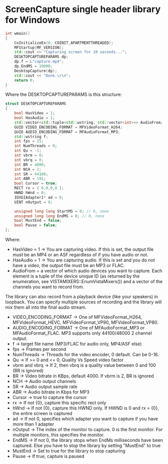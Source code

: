 # ScreenCapture single header library for Windows

```C++
int wmain()
{
	CoInitializeEx(0, COINIT_APARTMENTTHREADED);
	MFStartup(MF_VERSION);
	std::cout << "Capturing screen for 10 seconds...";
	DESKTOPCAPTUREPARAMS dp;
	dp.f = L"capture.mp4";
	dp.EndMS = 10000;
	DesktopCapture(dp);
	std::cout << "Done.\r\n";
	return 0;
}
```

Where the DESKTOPCAPTUREPARAMS is this structure:


```C++
struct DESKTOPCAPTUREPARAMS
{
    bool HasVideo = 1;
    bool HasAudio = 1;
    std::vector<std::tuple<std::wstring, std::vector<int>>> AudioFrom;
    GUID VIDEO_ENCODING_FORMAT = MFVideoFormat_H264;
    GUID AUDIO_ENCODING_FORMAT = MFAudioFormat_MP3;
    std::wstring f;
    int fps = 25;
    int NumThreads = 0;
    int Qu = -1;
    int vbrm = 0;
    int vbrq = 0;
    int BR = 4000;
    int NCH = 2;
    int SR = 44100;
    int ABR = 192;
    bool Cursor = true;
    RECT rx = { 0,0,0,0 };
    HWND hWnd = 0;
    IDXGIAdapter1* ad = 0;
    UINT nOutput = 0;

    unsigned long long StartMS = 0; // 0, none
    unsigned long long EndMS = 0; // 0, none
    bool MustEnd = false;
    bool Pause = false;
};
```
Where:

* HasVideo = 1 -> You are capturing video. If this is set, the output file must be an MP4 or an ASF regardless of if you have audio or not.
* HasAudio = 1 -> You are capturing audio. If this is set and you do not have a video, the output file must be an MP3 or FLAC. 
* AudioFrom = a vector of which audio devices you want to capture. Each element is a tuple of the device unique ID (as returned by the enumeration, see VISTAMIXERS::EnumVistaMixers()) and a vector of the channels you want to record from.

The library can also record from a playback device (like your speakers) in loopback. You can specify multiple sources of recording and the library will mix them all into the final audio stream.

* VIDEO_ENCODING_FORMAT -> One of MFVideoFormat_H264, MFVideoFormat_HEVC, MFVideoFormat_VP90, MFVideoFormat_VP80.
* AUDIO_ENCODING_FORMAT -> One of MFAudioFormat_MP3 or MFAudioFormat_FLAC. MP3 supports only 44100/48000 2 channel output.
* f -> target file name (MP3/FLAC for audio only, MP4/ASF else)
* fps -> Frames per second
* NumThreads -> Threads for the video encoder, 0 default. Can be 0-16.
* Qu -> If >= 0 and <= 0, Quality Vs Speed video factor
* vbrm and vbrq -> If 2, then vbrq is a quality value between 0 and 100 (BR is ignored)
* BR -> Video bitrate in KBps, default 4000. If vbrm is 2, BR is ignored
* NCH -> Audio output channels
* SR -> Audio output sample rate
* ABR -> Audio bitrate in Kbps for MP3
* Cursor -> true to capture the cursor
* rx -> If not {0}, capture this specific rect only
* hWnd -> If not {0}, capture this HWND only. If HWND is 0 and rx = {0}, the entire screen is captured
* ad -> If not 0, specifies which adapter you want to capture if you have more than 1 adapter
* nOutput -> The index of the monitor to capture. 0 is the first monitor. For multiple monitors, this specifies the monitor.
* EndMS -> If not 0, the library stops when EndMs milliseconds have been captured. Else you have to stop the library by setting "MustEnd" to true
* MustEnd -> Set to true for the library to stop capturing
* Pause -> If true, capture is paused




